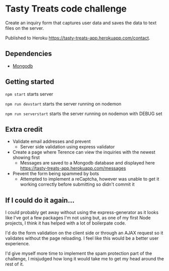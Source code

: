 # Tasty Treats code challenge

Create an inquiry form that captures user data and saves the data to text files on the server.

Published to Heroku https://tasty-treats-app.herokuapp.com/contact.

## Dependencies

- [Mongodb](https://www.mongodb.com/)

## Getting started

`npm start` starts server

`npm run devstart` starts the server running on nodemon

`npm run serverstart` starts the server running on nodemon with DEBUG set

## Extra credit

- Validate email addresses and prevent
  - Server side validation using express validator
- Create a page where Terence can view the inquiries with the newest showing first
  - Messages are saved to a Mongodb database and displayed here https://tasty-treats-app.herokuapp.com/messages
- Prevent the form being spammed by bots
  - Attempted to implement a reCaptcha, however was unable to get it working correctly before submitting so didn't commit it

## If I could do it again...

I could probably get away without using the express-generator as it looks like I've got a few packages I'm not using but, as one of my first Node projects, I think it has helped with a lot of boilerpate code.

I'd do the form validation on the client side or through an AJAX request so it validates without the page reloading. I feel like this would be a better user experience.

I'd give myself more time to implement the spam protection part of the challenge, I misjudged how long it would take me to get my head around the rest of it.
